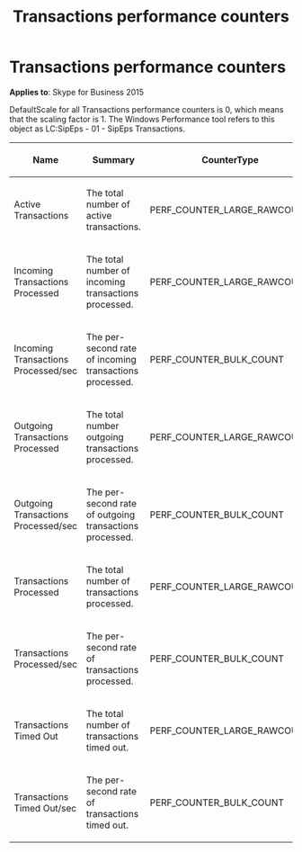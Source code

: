﻿---
title: Transactions performance counters
description: Describes Transactions performance counters and provides a table that summarizes and provides a name for various CounterTypes.
TOCTitle: Transactions performance counters
ms:assetid: 5bfe2e12-f59a-4e40-93fc-95537b26fbc8
ms:mtpsurl: https://msdn.microsoft.com/library/Dn466116(v=office.16)
ms:contentKeyID: 65240035
ms.date: 07/27/2015
mtps_version: v=office.16
---

# Transactions performance counters


**Applies to**: Skype for Business 2015

DefaultScale for all Transactions performance counters is 0, which means that the scaling factor is 1. The Windows Performance tool refers to this object as LC:SipEps - 01 - SipEps Transactions.

<table>
<colgroup>
<col />
<col />
<col />
</colgroup>
<thead>
<tr class="header">
<th><p>Name</p></th>
<th><p>Summary</p></th>
<th><p>CounterType</p></th>
</tr>
</thead>
<tbody>
<tr class="odd">
<td><p>Active Transactions</p></td>
<td><p>The total number of active transactions.</p></td>
<td><p>PERF_COUNTER_LARGE_RAWCOUNT</p></td>
</tr>
<tr class="even">
<td><p>Incoming Transactions Processed</p></td>
<td><p>The total number of incoming transactions processed.</p></td>
<td><p>PERF_COUNTER_LARGE_RAWCOUNT</p></td>
</tr>
<tr class="odd">
<td><p>Incoming Transactions Processed/sec</p></td>
<td><p>The per-second rate of incoming transactions processed.</p></td>
<td><p>PERF_COUNTER_BULK_COUNT</p></td>
</tr>
<tr class="even">
<td><p>Outgoing Transactions Processed</p></td>
<td><p>The total number outgoing transactions processed.</p></td>
<td><p>PERF_COUNTER_LARGE_RAWCOUNT</p></td>
</tr>
<tr class="odd">
<td><p>Outgoing Transactions Processed/sec</p></td>
<td><p>The per-second rate of outgoing transactions processed.</p></td>
<td><p>PERF_COUNTER_BULK_COUNT</p></td>
</tr>
<tr class="even">
<td><p>Transactions Processed</p></td>
<td><p>The total number of transactions processed.</p></td>
<td><p>PERF_COUNTER_LARGE_RAWCOUNT</p></td>
</tr>
<tr class="odd">
<td><p>Transactions Processed/sec</p></td>
<td><p>The per-second rate of transactions processed.</p></td>
<td><p>PERF_COUNTER_BULK_COUNT</p></td>
</tr>
<tr class="even">
<td><p>Transactions Timed Out</p></td>
<td><p>The total number of transactions timed out.</p></td>
<td><p>PERF_COUNTER_LARGE_RAWCOUNT</p></td>
</tr>
<tr class="odd">
<td><p>Transactions Timed Out/sec</p></td>
<td><p>The per-second rate of transactions timed out.</p></td>
<td><p>PERF_COUNTER_BULK_COUNT</p></td>
</tr>
</tbody>
</table>

